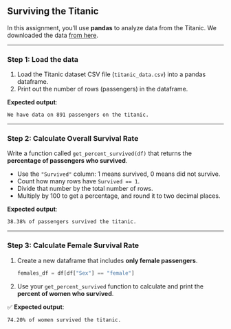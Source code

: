 ## Surviving the Titanic

In this assignment, you’ll use **pandas** to analyze data from the Titanic. We downloaded the data [from here](https://www.kaggle.com/datasets/yasserh/titanic-dataset).

---

### Step 1: Load the data

1. Load the Titanic dataset CSV file (`titanic_data.csv`) into a pandas dataframe.
2. Print out the number of rows (passengers) in the dataframe.

**Expected output**:

```
We have data on 891 passengers on the titanic.
```

---

### Step 2: Calculate Overall Survival Rate

Write a function called `get_percent_survived(df)` that returns the **percentage of passengers who survived**.

* Use the `"Survived"` column: 1 means survived, 0 means did not survive.
* Count how many rows have `Survived == 1`.
* Divide that number by the total number of rows.
* Multiply by 100 to get a percentage, and round it to two decimal places.

**Expected output**:

```
38.38% of passengers survived the titanic.
```

---

### Step 3: Calculate Female Survival Rate

1. Create a new dataframe that includes **only female passengers**.

   ```python
   females_df = df[df["Sex"] == "female"]
   ```
2. Use your `get_percent_survived` function to calculate and print the **percent of women who survived**.

✅ **Expected output**:

```
74.20% of women survived the titanic.
```
